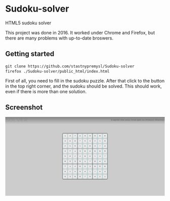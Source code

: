 # Sudoku-solver
HTML5 sudoku solver

This project was done in 2016. 
It worked under Chrome and Firefox, but there are many problems with up-to-date broswers. 

## Getting started

    git clone https://github.com/stastnypremysl/Sudoku-solver
    firefox ./Sudoku-solver/public_html/index.html
    
First of all, you need to fill in the sudoku puzzle. 
After that click to the button in the top right corner, and the sudoku should be solved.
This should work, even if there is more than one solution.

## Screenshot

![Screenshot](https://github.com/stastnypremysl/Sudoku-solver/raw/master/Screenshot_20200512_073039.png)
